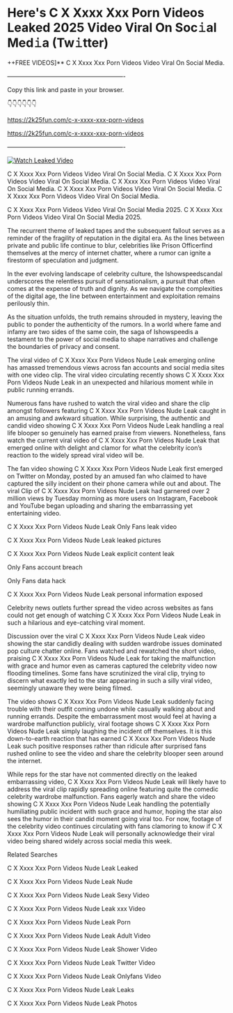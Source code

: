 # Here's C X Xxxx Xxx Porn Videos Leaked 2025 Video Viral On Soc𝚒al Med𝚒a (Tw𝚒tter)

++FREE VIDEOS]** C X Xxxx Xxx Porn Videos Video Viral On Social Media.

———————————————————-

Copy this link and paste in your browser.

👇👇👇👇👇👇

https://2k25fun.com/c-x-xxxx-xxx-porn-videos

https://2k25fun.com/c-x-xxxx-xxx-porn-videos

———————————————————-

[![Watch Leaked Video](https://miro.medium.com/v2/resize:fit:828/format:webp/1*cilzJN44JGOrTw9NJCrNHA.gif "Watch Leaked Video")](https://2k25fun.com/c-x-xxxx-xxx-porn-videos)

C X Xxxx Xxx Porn Videos Video Viral On Social Media. C X Xxxx Xxx Porn Videos Video Viral On Social Media. C X Xxxx Xxx Porn Videos Video Viral On Social Media. C X Xxxx Xxx Porn Videos Video Viral On Social Media. C X Xxxx Xxx Porn Videos Video Viral On Social Media.

C X Xxxx Xxx Porn Videos Video Viral On Social Media 2025. C X Xxxx Xxx Porn Videos Video Viral On Social Media 2025.

The recurrent theme of leaked tapes and the subsequent fallout serves as a reminder of the fragility of reputation in the digital era. As the lines between private and public life continue to blur, celebrities like Prison Officerfind themselves at the mercy of internet chatter, where a rumor can ignite a firestorm of speculation and judgment.

In the ever evolving landscape of celebrity culture, the Ishowspeedscandal underscores the relentless pursuit of sensationalism, a pursuit that often comes at the expense of truth and dignity. As we navigate the complexities of the digital age, the line between entertainment and exploitation remains perilously thin.

As the situation unfolds, the truth remains shrouded in mystery, leaving the public to ponder the authenticity of the rumors. In a world where fame and infamy are two sides of the same coin, the saga of Ishowspeedis a testament to the power of social media to shape narratives and challenge the boundaries of privacy and consent.

The viral video of C X Xxxx Xxx Porn Videos Nude Leak emerging online has amassed tremendous views across fan accounts and social media sites with one video clip. The viral video circulating recently shows C X Xxxx Xxx Porn Videos Nude Leak in an unexpected and hilarious moment while in public running errands.

Numerous fans have rushed to watch the viral video and share the clip amongst followers featuring C X Xxxx Xxx Porn Videos Nude Leak caught in an amusing and awkward situation. While surprising, the authentic and candid video showing C X Xxxx Xxx Porn Videos Nude Leak handling a real life blooper so genuinely has earned praise from viewers. Nonetheless, fans watch the current viral video of C X Xxxx Xxx Porn Videos Nude Leak that emerged online with delight and clamor for what the celebrity icon’s reaction to the widely spread viral video will be.

The fan video showing C X Xxxx Xxx Porn Videos Nude Leak first emerged on Twitter on Monday, posted by an amused fan who claimed to have captured the silly incident on their phone camera while out and about. The viral Clip of C X Xxxx Xxx Porn Videos Nude Leak had garnered over 2 million views by Tuesday morning as more users on Instagram, Facebook and YouTube began uploading and sharing the embarrassing yet entertaining video.

C X Xxxx Xxx Porn Videos Nude Leak Only Fans leak video

C X Xxxx Xxx Porn Videos Nude Leak leaked pictures

C X Xxxx Xxx Porn Videos Nude Leak explicit content leak

Only Fans account breach

Only Fans data hack

C X Xxxx Xxx Porn Videos Nude Leak personal information exposed

Celebrity news outlets further spread the video across websites as fans could not get enough of watching C X Xxxx Xxx Porn Videos Nude Leak in such a hilarious and eye-catching viral moment.

Discussion over the viral C X Xxxx Xxx Porn Videos Nude Leak video showing the star candidly dealing with sudden wardrobe issues dominated pop culture chatter online. Fans watched and rewatched the short video, praising C X Xxxx Xxx Porn Videos Nude Leak for taking the malfunction with grace and humor even as cameras captured the celebrity video now flooding timelines. Some fans have scrutinized the viral clip, trying to discern what exactly led to the star appearing in such a silly viral video, seemingly unaware they were being filmed.

The video shows C X Xxxx Xxx Porn Videos Nude Leak suddenly facing trouble with their outfit coming undone while casually walking about and running errands. Despite the embarrassment most would feel at having a wardrobe malfunction publicly, viral footage shows C X Xxxx Xxx Porn Videos Nude Leak simply laughing the incident off themselves. It is this down-to-earth reaction that has earned C X Xxxx Xxx Porn Videos Nude Leak such positive responses rather than ridicule after surprised fans rushed online to see the video and share the celebrity blooper seen around the internet.

While reps for the star have not commented directly on the leaked embarrassing video, C X Xxxx Xxx Porn Videos Nude Leak will likely have to address the viral clip rapidly spreading online featuring quite the comedic celebrity wardrobe malfunction. Fans eagerly watch and share the video showing C X Xxxx Xxx Porn Videos Nude Leak handling the potentially humiliating public incident with such grace and humor, hoping the star also sees the humor in their candid moment going viral too. For now, footage of the celebrity video continues circulating with fans clamoring to know if C X Xxxx Xxx Porn Videos Nude Leak will personally acknowledge their viral video being shared widely across social media this week.

Related Searches

C X Xxxx Xxx Porn Videos Nude Leak Leaked

C X Xxxx Xxx Porn Videos Nude Leak Nude

C X Xxxx Xxx Porn Videos Nude Leak Sexy Video

C X Xxxx Xxx Porn Videos Nude Leak xxx Video

C X Xxxx Xxx Porn Videos Nude Leak Porn

C X Xxxx Xxx Porn Videos Nude Leak Adult Video

C X Xxxx Xxx Porn Videos Nude Leak Shower Video

C X Xxxx Xxx Porn Videos Nude Leak Twitter Video

C X Xxxx Xxx Porn Videos Nude Leak Onlyfans Video

C X Xxxx Xxx Porn Videos Nude Leak Leaks

C X Xxxx Xxx Porn Videos Nude Leak Photos